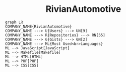 <h1 align="center">RivianAutomotive</h1>

```mermaid
graph LR
COMPANY_NAME{RivianAutomotive}
COMPANY_NAME ---> U{Users} ---> UN[9]
COMPANY_NAME ---> R{Repositories} ---> RN[55]
COMPANY_NAME ---> G{Gists} ---> GN[2]
COMPANY_NAME ---> ML{Most Used<br>Languages}
ML --> JavaScript[JavaScript]
ML --> Makefile[Makefile]
ML --> HTML[HTML]
ML --> PHP[PHP]
ML --> CSS[CSS]
```
